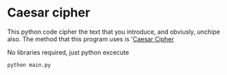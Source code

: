 # Caesar cipher

This python code cipher the text that you introduce, and obviusly, unchipe also.
The method that this program uses is '[Caesar Cipher](https://en.wikipedia.org/wiki/Caesar_cipher)

No libraries required, just python excecute

```bash
python main.py
```